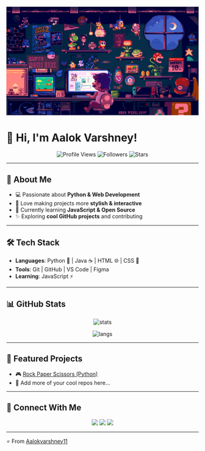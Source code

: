 <p align="center">
  <img src="assets/header.gif" alt="Aalok Varshney - Header GIF" width="920" />
</p>

# 👋 Hi, I'm Aalok Varshney!  

<p align="center">
  <img src="https://komarev.com/ghpvc/?username=Aalokvarshney11&style=flat-square&color=blueviolet" alt="Profile Views" />
  <img src="https://img.shields.io/github/followers/Aalokvarshney11?label=Followers&style=flat-square&color=brightgreen" alt="Followers" />
  <img src="https://img.shields.io/github/stars/Aalokvarshney11?label=Stars&style=flat-square&color=ff69b4" alt="Stars" />
</p>

---

## 🚀 About Me  
- 💻 Passionate about **Python & Web Development**  
- 🎨 Love making projects more **stylish & interactive**  
- 🎯 Currently learning **JavaScript & Open Source**  
- ✨ Exploring **cool GitHub projects** and contributing  

---

## 🛠️ Tech Stack  

- **Languages**: Python 🐍 | Java ☕ | HTML 🌐 | CSS 🎨  
- **Tools**: Git | GitHub | VS Code | Figma  
- **Learning**: JavaScript ⚡  

---

## 📊 GitHub Stats  

<p align="center">
  <img src="https://github-readme-stats.vercel.app/api?username=Aalokvarshney11&show_icons=true&theme=tokyonight" alt="stats" />
</p>  

<p align="center">
  <img src="https://github-readme-stats.vercel.app/api/top-langs/?username=Aalokvarshney11&layout=compact&theme=tokyonight" alt="langs" />
</p>  

---

## 🌟 Featured Projects  

- 🎮 [Rock Paper Scissors (Python)](https://github.com/Aalokvarshney11/rock-paper-scissors)  
- 📘 Add more of your cool repos here…  

---

## 🤝 Connect With Me  

<p align="center">
  <a href="https://github.com/Aalokvarshney11"><img src="https://img.shields.io/badge/GitHub-Aalokvarshney11-black?style=for-the-badge&logo=github" /></a>
  <a href="https://linkedin.com"><img src="https://img.shields.io/badge/LinkedIn-Connect-blue?style=for-the-badge&logo=linkedin" /></a>
  <a href="https://instagram.com"><img src="https://img.shields.io/badge/Instagram-Follow-pink?style=for-the-badge&logo=instagram" /></a>
</p>

---

⭐️ From [Aalokvarshney11](https://github.com/Aalokvarshney11)

